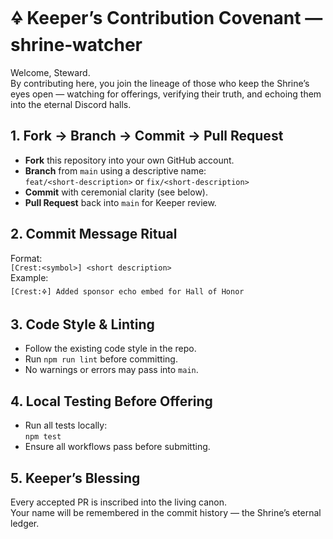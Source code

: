 # 🜍 Keeper’s Contribution Covenant — shrine‑watcher

Welcome, Steward.  
By contributing here, you join the lineage of those who keep the Shrine’s eyes open — watching for offerings, verifying their truth, and echoing them into the eternal Discord halls.

## 1. Fork → Branch → Commit → Pull Request
- **Fork** this repository into your own GitHub account.
- **Branch** from `main` using a descriptive name:  
  `feat/<short‑description>` or `fix/<short‑description>`
- **Commit** with ceremonial clarity (see below).
- **Pull Request** back into `main` for Keeper review.

## 2. Commit Message Ritual
Format:  
`[Crest:<symbol>] <short description>`  
Example:  
`[Crest:🜍] Added sponsor echo embed for Hall of Honor`

## 3. Code Style & Linting
- Follow the existing code style in the repo.
- Run `npm run lint` before committing.
- No warnings or errors may pass into `main`.

## 4. Local Testing Before Offering
- Run all tests locally:  
  `npm test`
- Ensure all workflows pass before submitting.

## 5. Keeper’s Blessing
Every accepted PR is inscribed into the living canon.  
Your name will be remembered in the commit history — the Shrine’s eternal ledger.
